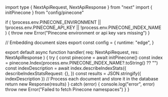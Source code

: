 import type { NextApiRequest, NextApiResponse } from "next"
import { initPinecone } from "config/pinecone"

if (
  !process.env.PINECONE_ENVIRONMENT ||
  !process.env.PINECONE_API_KEY ||
  !process.env.PINECONE_INDEX_NAME
) {
  throw new Error("Pinecone environment or api key vars missing")
}

// Embedding document sizes
export const config = {
  runtime: "edge",
}

export default async function handler(
  req: NextApiRequest,
  res: NextApiResponse
) {
  try {
    const pinecone = await initPinecone()
    const index = pinecone.Index(process.env.PINECONE_INDEX_NAME?.toString() ?? "")
    const indexDescription = await index.describeIndexStats({
      describeIndexStatsRequest: {},
    })
    const results = JSON.stringify({ indexDescription })
    // Process each document and store it in the database
    return new Response(results)
  } catch (error) {
    console.log("error", error)
    throw new Error("Failed to fetch Pinecone namespaces")
  }
}
